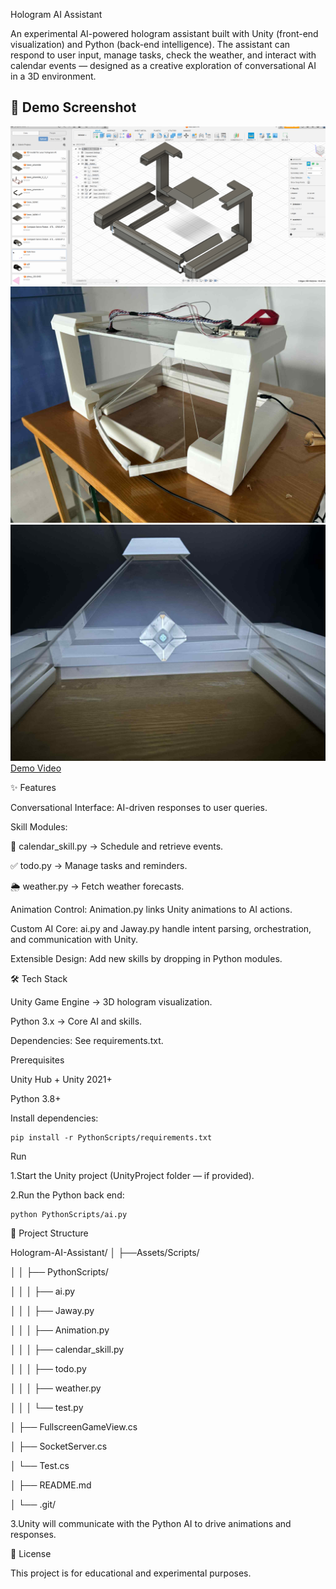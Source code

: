 
Hologram AI Assistant

An experimental AI-powered hologram assistant built with Unity (front-end visualization) and Python (back-end intelligence).
The assistant can respond to user input, manage tasks, check the weather, and interact with calendar events — designed as a creative exploration of conversational AI in a 3D environment.

## 📸 Demo Screenshot
![Hologram AI Assistant Demo](demo/446079647_1281662572797177_2202408616915992201_n.png)
![Hologram AI Assistant Demo](demo/b8e446dd-a32a-4688-a4ac-97f19413db39.jpg)
![Hologram AI Assistant Demo](demo/805a4d2d-10a4-451e-801d-779e63143bca.jpg)
[Demo Video](https://youtu.be/NRU3NxvboQc)

✨ Features

Conversational Interface: AI-driven responses to user queries.

Skill Modules:

📅 calendar_skill.py → Schedule and retrieve events.

✅ todo.py → Manage tasks and reminders.

🌦️ weather.py → Fetch weather forecasts.

Animation Control: Animation.py links Unity animations to AI actions.

Custom AI Core: ai.py and Jaway.py handle intent parsing, orchestration, and communication with Unity.

Extensible Design: Add new skills by dropping in Python modules.

🛠️ Tech Stack

Unity Game Engine → 3D hologram visualization.

Python 3.x → Core AI and skills.

Dependencies: See requirements.txt.

Prerequisites

Unity Hub + Unity 2021+

Python 3.8+

Install dependencies:

    pip install -r PythonScripts/requirements.txt

Run

1.Start the Unity project (UnityProject folder — if provided).

2.Run the Python back end:

    python PythonScripts/ai.py


📂 Project Structure

Hologram-AI-Assistant/
│   ├──Assets/Scripts/

│   │   ├── PythonScripts/

│   │   │   ├── ai.py

│   │   │   ├── Jaway.py

│   │   │   ├── Animation.py

│   │   │   ├── calendar_skill.py

│   │   │   ├── todo.py

│   │   │   ├── weather.py

│   │   │   └── test.py

│   ├── FullscreenGameView.cs

│   ├── SocketServer.cs

│   └── Test.cs

│   ├── README.md

│   └── .git/


3.Unity will communicate with the Python AI to drive animations and responses.

📜 License

This project is for educational and experimental purposes.






